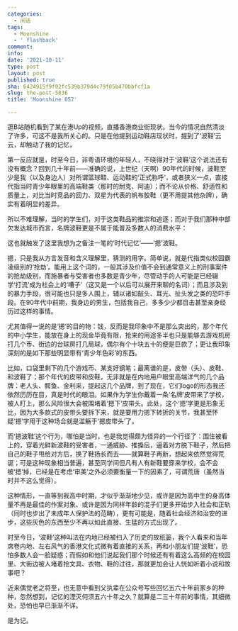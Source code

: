 ```yaml
---
categories:
  - 闲话
tags:
  - Moonshine
  - ' flashback'
comment: 
info: 
date: '2021-10-11'
type: post
layout: post
published: true
sha: 6424915f9f02fc539b379d4c79f05b470bbfcf1a
slug: the-post-5836
title: 'Moonshine 057'

---
```

逛B站随机看到了某在港Up的视频，直播香港商业街现状。当今的情况自然清淡了许多，可这不是我所关心的。只是在他提到运动鞋店现状时，提到了‘波鞋’云云，却触动了我的记忆，

第一反应就是，时至今日，非粤语环境的年轻人，不晓得对于‘波鞋’这个说法还有没有概念？回到几十年前——准确的说，上世纪（天啊）90年代的时候，波鞋至少是我（以及身边人）对所谓篮球鞋、运动鞋的‘正式称呼’，或者狭义一点，直接代指当时青少年眼里的高端鞋类（那时的耐克、阿迪）；而不论从价格、舒适性和质量上，对比当时竞品的回力、双星为代表的帆布胶鞋（更不用提其他杂牌），确实有着明显的差异。

所以不难理解，当时的学生们，对于这类鞋品的推崇和追逐；而对于我们那种中部欠发达城市而言，名牌波鞋更是不属于能普及多数人的消费水平：

这也就触发了这里我想为之备注一笔的‘时代记忆’——‘摁’波鞋。

摁，只是我从方言发音和含义理解里，猜测的用字。简单说，就是代指类似校园霸凌级别的‘抢劫’。能用上这个词的，一般其涉及价值不会到通常意义上的刑事案件的抢劫级别，而施暴者与受害者也多数是青少年，尽管动手的人可能是已经辍学‘打流’成为社会上的‘嘈子’（这又是一个以后可以展开来聊的名词）；而且涉及到的暴力手段，很可能也只是多人围上，辅以诸如敲头、耳光、扯头发之类的恐吓手段。在90年代中前期，我身边的男生，包括我自己，多多少少都目击甚至亲身经历过这样的事情。

尤其值得一说的是‘摁’的目的物：钱，反而是我印象中不是那么突出的，那个年代的中小学生，能放在身上的现金毕竟有限，抢来的用途多半也只是能够去游戏机房打几个币、街边的台球房打几局球，偶尔有个十块五十的便是巨款了；更让我印象深刻的是如下那些明显带有‘青少年色彩’的东西。

比如，口袋里剩下的几个游戏币、某支好钢笔；最离谱的是，皮带（头）、皮鞋、和波鞋了；那个年代的皮带和皮鞋，无非就是在内地用户眼里高端洋气的几个品牌：老人头、鳄鱼、金利来，提起这几个品牌，到了现在，它们logo的形态我还依然历历在目，真是时代的眼泪。如果作为学生你戴着一条‘名牌’皮带来了学校，被人盯上，那么风险很大会被围堵着‘摁下’皮带头。此处，这个‘摁’字更是形象无比，因为大多款式的皮带头要拆下来，就是要用力摁下转折的关节，我甚至怀疑‘摁’字用于这种场合就是滥觞于‘摁皮带头’了。

而‘摁波鞋’这个行为，哪怕是当时，也是我觉得颇为怪异的一个行径了：围住被看上的，穿着光鲜新波鞋的受害者，一通威胁、推搡后，逼着对方脱下鞋子，然后把自己的鞋子甩给对方后，换了鞋扬长而去——就算鞋子再新，想起来依然觉得荒诞；可是这种现象相当普遍，甚至同学间但凡有人有新鞋要穿来学校，会不会被‘摁’掉，已经是在考虑‘审美’之外必须要衡量一下的因素了，可谓荒唐（虽然当时并不这么觉得）。

这种情形，一直等到我高中时期，才似乎渐渐地少见，或许是因为高中生的身高体量不再是最佳的作案对象、或许是因为同样年龄的混子们更多开始步入社会和正轨（同时也步出了未成年人保护法的范畴），更有可能是，随着社会经济和治安的进步，这些灰色的东西至少不再以如此直接、生猛的方式出现了。

时至今日，‘波鞋’这种叫法在内地已经被扫入了历史的故纸篓，我个人看来和当年席卷内地、左右风气的香港文化式微有着直接的关系，再和小朋友们提‘波鞋’，恐怕多数人会一脸疑惑；而假如和他们说起我们那个时候还有有着这么高频的在校园里、大街边被人堵着抢文具、衣物、鞋的过往，那就更加会让人恍如听着小说和故事吧？

近来偶觉老之将至，也无意中看到父执辈在公众号写些回忆五六十年前家乡的种种，忽然想到，记忆的湮灭何须五六十年之久？就算是二三十年前的事情，其细微处，恐怕也早已渐渐不详。

是为记。
